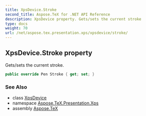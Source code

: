 ```yaml
---
title: XpsDevice.Stroke
second_title: Aspose.TeX for .NET API Reference
description: XpsDevice property. Gets/sets the current stroke
type: docs
weight: 70
url: /net/aspose.tex.presentation.xps/xpsdevice/stroke/
---
```

## XpsDevice.Stroke property

Gets/sets the current stroke.

```csharp
public override Pen Stroke { get; set; }
```

### See Also

* class [XpsDevice](../)
* namespace [Aspose.TeX.Presentation.Xps](../../xpsdevice/)
* assembly [Aspose.TeX](../../../)


